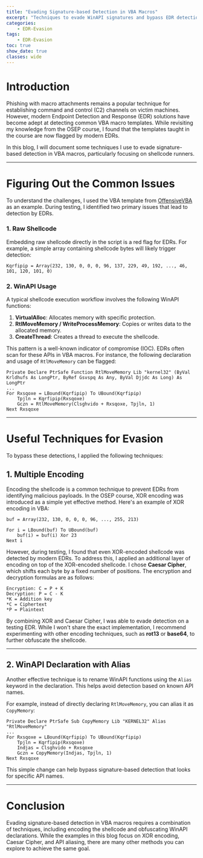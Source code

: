 ```yaml
---
title: "Evading Signature-based Detection in VBA Macros"
excerpt: "Techniques to evade WinAPI signatures and bypass EDR detection in VBA macros."
categories:
    - EDR-Evasion
tags:
    - EDR-Evasion
toc: true
show_date: true
classes: wide
---
```


# Introduction

Phishing with macro attachments remains a popular technique for establishing command and control (C2) channels on victim machines. However, modern Endpoint Detection and Response (EDR) solutions have become adept at detecting common VBA macro templates. While revisiting my knowledge from the OSEP course, I found that the templates taught in the course are now flagged by modern EDRs. 

In this blog, I will document some techniques I use to evade signature-based detection in VBA macros, particularly focusing on shellcode runners.

---

# Figuring Out the Common Issues

To understand the challenges, I used the VBA template from [OffensiveVBA](https://github.com/S3cur3Th1sSh1t/OffensiveVBA/blob/main/src/Shellcode_CreateThread.vba) as an example. During testing, I identified two primary issues that lead to detection by EDRs.

### 1. Raw Shellcode

Embedding raw shellcode directly in the script is a red flag for EDRs. For example, a simple array containing shellcode bytes will likely trigger detection:

```vbs
Kqrfipip = Array(232, 130, 0, 0, 0, 96, 137, 229, 49, 192, ..., 46, 101, 120, 101, 0)
```

### 2. WinAPI Usage

A typical shellcode execution workflow involves the following WinAPI functions:
1. **VirtualAlloc**: Allocates memory with specific protection.
2. **RtlMoveMemory / WriteProcessMemory**: Copies or writes data to the allocated memory.
3. **CreateThread**: Creates a thread to execute the shellcode.

This pattern is a well-known indicator of compromise (IOC). EDRs often scan for these APIs in VBA macros. For instance, the following declaration and usage of `RtlMoveMemory` can be flagged:

```vbs
Private Declare PtrSafe Function RtlMoveMemory Lib "kernel32" (ByVal Krldhufs As LongPtr, ByRef Gsvspq As Any, ByVal Djjdc As Long) As LongPtr
...
For Rxsqoxe = LBound(Kqrfipip) To UBound(Kqrfipip)
    Tpjln = Kqrfipip(Rxsqoxe)
    Gczn = RtlMoveMemory(Clsghvido + Rxsqoxe, Tpjln, 1)
Next Rxsqoxe
```

---

# Useful Techniques for Evasion

To bypass these detections, I applied the following techniques:

## 1. Multiple Encoding

Encoding the shellcode is a common technique to prevent EDRs from identifying malicious payloads. In the OSEP course, XOR encoding was introduced as a simple yet effective method. Here's an example of XOR encoding in VBA:

```vbs
buf = Array(232, 130, 0, 0, 0, 96, ..., 255, 213)

For i = LBound(buf) To UBound(buf)
    buf(i) = buf(i) Xor 23
Next i
```

However, during testing, I found that even XOR-encoded shellcode was detected by modern EDRs. To address this, I applied an additional layer of encoding on top of the XOR-encoded shellcode. I chose **Caesar Cipher**, which shifts each byte by a fixed number of positions. The encryption and decryption formulas are as follows:

```
Encryption: C = P + K
Decryption: P = C - K
*K = Addition key
*C = Ciphertext
*P = Plaintext
```

By combining XOR and Caesar Cipher, I was able to evade detection on a testing EDR. While I won't share the exact implementation, I recommend experimenting with other encoding techniques, such as **rot13** or **base64**, to further obfuscate the shellcode.

---

## 2. WinAPI Declaration with Alias

Another effective technique is to rename WinAPI functions using the `Alias` keyword in the declaration. This helps avoid detection based on known API names.

For example, instead of directly declaring `RtlMoveMemory`, you can alias it as `CopyMemory`:

```vbs
Private Declare PtrSafe Sub CopyMemory Lib "KERNEL32" Alias "RtlMoveMemory"
...
For Rxsqoxe = LBound(Kqrfipip) To UBound(Kqrfipip)
    Tpjln = Kqrfipip(Rxsqoxe)
    Indjas = Clsghvido + Rxsqoxe
    Gczn = CopyMemory(Indjas, Tpjln, 1)
Next Rxsqoxe
```

This simple change can help bypass signature-based detection that looks for specific API names.

---

# Conclusion

Evading signature-based detection in VBA macros requires a combination of techniques, including encoding the shellcode and obfuscating WinAPI declarations. While the examples in this blog focus on XOR encoding, Caesar Cipher, and API aliasing, there are many other methods you can explore to achieve the same goal.
